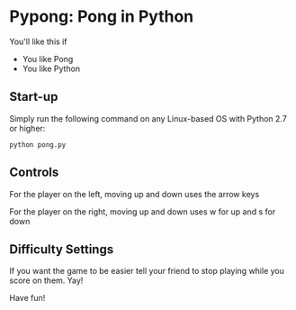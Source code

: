 Pypong: Pong in Python
=====================

You'll like this if

+ You like Pong
+ You like Python

Start-up
--------

Simply run the following command on any Linux-based OS with Python 2.7 or higher:

    python pong.py

Controls
--------

For the player on the left, moving up and down uses the arrow keys

For the player on the right, moving up and down uses w for up and s for down

Difficulty Settings
-------------------

If you want the game to be easier tell your friend to stop playing while you score on them. Yay!

Have fun!

